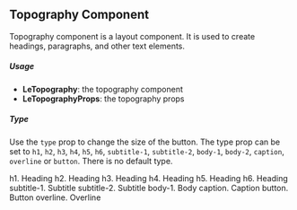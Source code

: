 ## Topography Component

Topography component is a layout component. It is used to create headings, paragraphs, and other text elements.

##### Usage

<div>
<ImportPreview></ImportPreview>
</div>

- **LeTopography**: the topography component
- **LeTopographyProps**: the topography props

##### Type

Use the `type` prop to change the size of the button. The type prop can be set to `h1`, `h2`, `h3`, `h4`, `h5`, `h6`, `subtitle-1`, `subtitle-2`, `body-1`, `body-2`, `caption`, `overline` or `button`. There is no default type.

<div>
<LeTopography type="h1">h1. Heading</LeTopography>
<LeTopography type="h2">h2. Heading</LeTopography>
<LeTopography type="h3">h3. Heading</LeTopography>
<LeTopography type="h4">h4. Heading</LeTopography>
<LeTopography type="h5">h5. Heading</LeTopography>
<LeTopography type="h6">h6. Heading</LeTopography>
<LeTopography type="subtitle-1">subtitle-1. Subtitle</LeTopography>
<LeTopography type="subtitle-2">subtitle-2. Subtitle</LeTopography>
<LeTopography type="body-1">body-1. Body</LeTopography>
<LeTopography type="caption">caption. Caption</LeTopography>
<LeTopography type="button">button. Button</LeTopography>
<LeTopography type="overline">overline. Overline</LeTopography>
</div>

<div>
<CodePreview></CodePreview>
</div>
